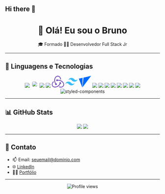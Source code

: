 ## Hi there 👋

<!--
**bgioradelta/bgioradelta** is a ✨ _special_ ✨ repository because its `README.md` (this file) appears on your GitHub profile.

Here are some ideas to get you started:

- 🔭 I’m currently working on ...
- 🌱 I’m currently learning ...
- 👯 I’m looking to collaborate on ...
- 🤔 I’m looking for help with ...
- 💬 Ask me about ...
- 📫 How to reach me: ...
- 😄 Pronouns: ...
- ⚡ Fun fact: ...
-->

<h1 align="center">👋 Olá! Eu sou o Bruno</h1>

<p align="center">
  🎓 Formado
  👨‍💻 Desenvolvedor Full Stack Jr
</p>

---

## 🚀 Linguagens e Tecnologias

<p align="center">
  <img src="https://cdn.jsdelivr.net/gh/devicons/devicon/icons/react/react-original.svg" height="40"/>
  <img src="https://cdn.jsdelivr.net/gh/devicons/devicon/icons/nextjs/nextjs-original.svg" height="40" style="background-color: white; padding: 4px; border-radius: 8px"/>
  <img src="https://cdn.jsdelivr.net/gh/devicons/devicon/icons/typescript/typescript-original.svg" height="40"/>
  <img src="https://cdn.jsdelivr.net/gh/devicons/devicon/icons/javascript/javascript-original.svg" height="40"/>
  <img src="https://raw.githubusercontent.com/devicons/devicon/master/icons/redux/redux-original.svg" height="40"/>
  <img src="https://raw.githubusercontent.com/devicons/devicon/master/icons/tailwindcss/tailwindcss-plain.svg" height="40"/>
  <img src="https://raw.githubusercontent.com/devicons/devicon/master/icons/vite/vite-original.svg" height="40"/>
  <img src="https://cdn.jsdelivr.net/gh/devicons/devicon/icons/nodejs/nodejs-original.svg" height="40"/>
  <img src="https://cdn.jsdelivr.net/gh/devicons/devicon/icons/git/git-original.svg" height="40"/>
  <img src="https://cdn.jsdelivr.net/gh/devicons/devicon/icons/github/github-original.svg" height="40"/>
  <img src="https://cdn.jsdelivr.net/gh/devicons/devicon/icons/jest/jest-plain.svg" height="40"/>
  <img src="https://cdn.jsdelivr.net/gh/devicons/devicon/icons/html5/html5-original.svg" height="40"/>
  <img src="https://cdn.jsdelivr.net/gh/devicons/devicon/icons/css3/css3-original.svg" height="40"/>
  <img src="https://cdn.jsdelivr.net/gh/devicons/devicon/icons/postgresql/postgresql-original.svg" height="40"/>
  <img src="https://cdn.jsdelivr.net/gh/devicons/devicon/icons/express/express-original.svg" height="40"/>
  <img src="https://styled-components.com/logo.png" alt="styled-components" height="40" />
</p>

---

## 📊 GitHub Stats

<p align="center">
  <img src="https://github-readme-stats.vercel.app/api?username=seu-usuario&show_icons=true&theme=react&locale=pt-br" height="180"/>
  <img src="https://github-readme-stats.vercel.app/api/top-langs/?username=seu-usuario&layout=compact&theme=react&langs_count=8" height="180"/>
</p>

---

## 💬 Contato

- 📫 Email: seuemail@dominio.com
- 🌐 [LinkedIn](https://linkedin.com/in/seu-usuario)
- 🧑‍💻 [Portfólio](https://seusite.com)

---

<p align="center">
  <img src="https://komarev.com/ghpvc/?username=seu-usuario&color=blue" alt="Profile views" />
</p>

